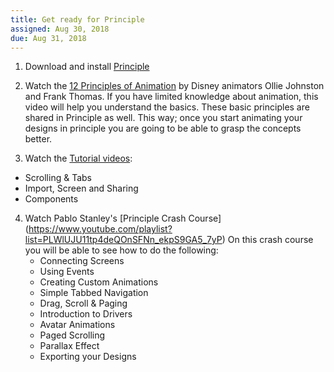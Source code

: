 ```yaml
---
title: Get ready for Principle
assigned: Aug 30, 2018
due: Aug 31, 2018
---
```


1. Download and install [Principle](http://principleformac.com)

2. Watch the [12 Principles of Animation](https://www.youtube.com/watch?v=uDqjIdI4bF4&t=408s) by Disney animators Ollie Johnston and Frank Thomas. If you have limited knowledge about animation, this video will help you understand the basics. These basic principles are shared in Principle as well. This way; once you start animating your designs in principle you are going to be able to grasp the concepts better. 

3. Watch the [Tutorial videos](http://principleformac.com/tutorial.html):
  - Scrolling & Tabs
  - Import, Screen and Sharing
  - Components

4. Watch Pablo Stanley's [Principle Crash Course] (https://www.youtube.com/playlist?list=PLWlUJU11tp4deQOnSFNn_ekpS9GA5_7yP)
   On this crash course you will be able to see how to do the following: 
   - Connecting Screens 
   - Using Events
   - Creating Custom Animations
   - Simple Tabbed Navigation 
   - Drag, Scroll & Paging 
   - Introduction to Drivers 
   - Avatar Animations 
   - Paged Scrolling 
   - Parallax Effect 
   - Exporting your Designs
    
